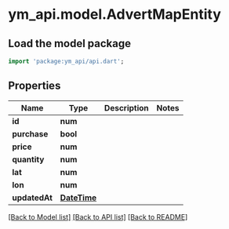 # ym_api.model.AdvertMapEntity

## Load the model package
```dart
import 'package:ym_api/api.dart';
```

## Properties
Name | Type | Description | Notes
------------ | ------------- | ------------- | -------------
**id** | **num** |  | 
**purchase** | **bool** |  | 
**price** | **num** |  | 
**quantity** | **num** |  | 
**lat** | **num** |  | 
**lon** | **num** |  | 
**updatedAt** | [**DateTime**](DateTime.md) |  | 

[[Back to Model list]](../README.md#documentation-for-models) [[Back to API list]](../README.md#documentation-for-api-endpoints) [[Back to README]](../README.md)


